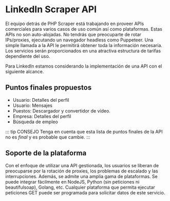 # LinkedIn Scraper API

El equipo detrás de PHP Scraper está trabajando en proveer APIs comerciales para varios casos de uso común así como plataformas. Estas APIs no son auto-alojadas. No tendrás que preocuparte de rotar IPs/proxies, ejecutando un navegador headless como Puppeteer. Una simple llamada a la API le permitirá obtener toda la información necesaria. Los servicios serán proporcionados en una atractiva estructura de tarifas dependiente del uso.

Para LinkedIn estamos considerando la implementación de una API con el siguiente alcance.

## Puntos finales propuestos

- Usuario: Detalles del perfil
- Usuario: Mensajes
- Puestos: Descargador y convertidor de vídeo.
- Empresa: Detalles del perfil
- Búsqueda de empleo

::: tip CONSEJO
Tenga en cuenta que esta lista de puntos finales de la API no es *final* y es probable que cambie.
:::

## Soporte de la plataforma

Con el enfoque de utilizar una API gestionada, los usuarios se liberan de preocuparse por la rotación de proxies, los problemas de escalado y las interrupciones. Además, se admite una amplia gama de plataformas. Se puede integrar fácilmente en NodeJS, Python (sin peticiones ni beautifulsoap), Golang, etc. Cualquier plataforma que permita ejecutar peticiones GET puede ser programada para solicitar datos de este servicio.
